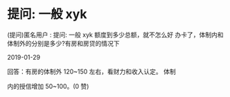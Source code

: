 # 提问: 一般 xyk

(提问)匿名用户 : 提问: 一般 xyk 额度到多少总额，就不怎么好 办卡了，体制内和体制外的分别是多少?有房和房贷的情况下

2019-01-29

回答：有房的体制外 120~150 左右，看财力和收入认定。 体制

内的授信增加 50~100。(0 赞)